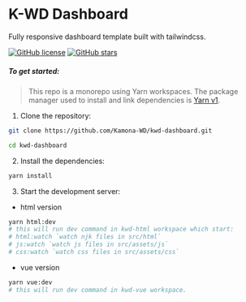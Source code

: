 # K-WD Dashboard

Fully responsive dashboard template built with tailwindcss.

[![GitHub license](https://img.shields.io/github/license/Kamona-WD/kwd-dashboard)](https://github.com/Kamona-WD/starter-dashboard-layout/blob/main/License.md)
[![GitHub stars](https://img.shields.io/github/stars/Kamona-WD/kwd-dashboard)](https://github.com/Kamona-WD/kwd-dashboard/stargazers)

##### To get started:
> This repo is a monorepo using Yarn workspaces. The package manager used to install and link dependencies is [Yarn v1](https://classic.yarnpkg.com/lang/en/).

1. Clone the repository:
```sh
git clone https://github.com/Kamona-WD/kwd-dashboard.git

cd kwd-dashboard
```

2. Install the dependencies:
```sh
yarn install
```

3. Start the development server:
- html version
```sh
yarn html:dev
# this will run dev command in kwd-html workspace which start:
# html:watch `watch njk files in src/html`
# js:watch `watch js files in src/assets/js`
# css:watch `watch css files in src/assets/css`
```
- vue version
```sh
yarn vue:dev
# this will run dev command in kwd-vue workspace.
```




